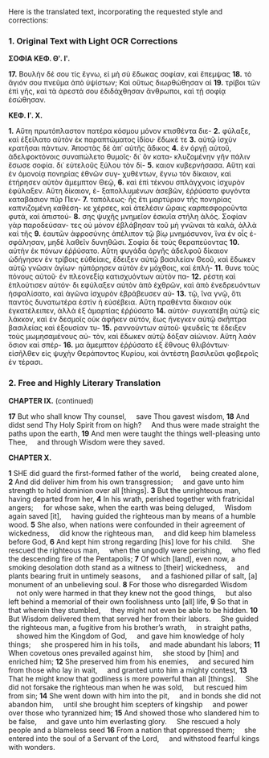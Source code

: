 Here is the translated text, incorporating the requested style and corrections:

### 1. Original Text with Light OCR Corrections

**ΣΟΦΙΑ ΚΕΦ. Θʹ. Ιʹ.**

**17.** Βουλὴν δέ σου τίς ἔγνω, εἰ μὴ σὺ ἔδωκας σοφίαν, καὶ ἔπεμψας
**18.** τὸ ἅγιόν σου πνεῦμα ἀπὸ ὑψίστων; Καὶ οὕτως διωρθώθησαν αἱ
**19.** τρίβοι τῶν ἐπὶ γῆς, καὶ τὰ ἀρεστά σου ἐδιδάχθησαν ἄνθρωποι,
καὶ τῇ σοφίᾳ ἐσώθησαν.

**ΚΕΦ. Ιʹ. Χ.**

**1.** Αὕτη πρωτόπλαστον πατέρα κόσμου μόνον κτισθέντα διε-
**2.** φύλαξε, καὶ ἐξείλατο αὐτὸν ἐκ παραπτώματος ἰδίου· ἔδωκέ τε
**3.** αὐτῷ ἰσχὺν κρατῆσαι πάντων. Ἀποστὰς δὲ ἀπ᾽ αὐτῆς ἄδικος
**4.** ἐν ὀργῇ αὐτοῦ, ἀδελφοκτόνοις συναπώλετο θυμοῖς· δι᾽ ὃν κατα-
κλυζομένην γῆν πάλιν ἔσωσε σοφία. δι᾽ εὐτελοῦς ξύλου τὸν δί-
**5.** καιον κυβερνήσασα. Αὕτη καὶ ἐν ὁμονοίᾳ πονηρίας ἐθνῶν συγ-
χυθέντων, ἔγνω τὸν δίκαιον, καὶ ἐτήρησεν αὐτὸν ἄμεμπτον Θεῷ,
**6.** καὶ ἐπὶ τέκνου σπλάγχνοις ἰσχυρὸν ἐφύλαξεν. Αὕτη δίκαιον, ἐ-
ξαπολλυμένων ἀσεβῶν, ἐῤῥύσατο φυγόντα καταβάσιον πῦρ Πεν-
**7.** ταπόλεως· ἧς ἔτι μαρτύριον τῆς πονηρίας καπνιζομένη καθέση-
κε χέρσες, καὶ ἀτελέσιν ὥραις καρπεσφοροῦντα φυτά, καὶ ἀπιστού-
**8.** σης ψυχῆς μνημεῖον ἐσκυῖα στήλη ἁλός. Σοφίαν γὰρ παροδεύσαν-
τες οὐ μόνον ἐβλάβησαν τοῦ μὴ γνῶναι τὰ καλά, ἀλλὰ καὶ τῆς
**9.** ἑαυτῶν ἀφροσύνης ἀπέλιπον τῷ βίῳ μνημόσυνον, ἵνα ἐν οἷς ἐ-
σφάλησαν, μηδὲ λαθεῖν δυνηθῶσι. Σοφία δὲ τοὺς θεραπεύοντας
**10.** αὐτὴν ἐκ πόνων ἐῤῥύσατο. Αὕτη φυγάδα ὀργῆς ἀδελφοῦ δίκαιον
ὡδήγησεν ἐν τρίβοις εὐθείαις, ἔδειξεν αὐτῷ βασιλείαν Θεοῦ, καὶ
ἔδωκεν αὐτῷ γνῶσιν ἁγίων· ηὐπόρησεν αὐτὸν ἐν μόχθοις, καὶ ἐπλή-
**11.** θυνε τοὺς πόνους αὐτοῦ· ἐν πλεονεξίᾳ κατισχυόντων αὐτὸν πα-
**12.** ρέστη καὶ ἐπλούτισεν αὐτόν· δι εφύλαξεν αὐτὸν ἀπὸ ἐχθρῶν, καὶ
ἀπὸ ἐνεδρευόντων ἠσφαλίσατο, καὶ ἀγῶνα ἰσχυρὸν ἐβράβευσεν αὐ-
**13.** τῷ, ἵνα γνῷ, ὅτι παντὸς δυνατωτέρα ἐστὶν ἡ εὐσέβεια. Αὕτη
πραθέντα δίκαιον οὐκ ἐγκατέλειπεν, ἀλλὰ ἐξ ἁμαρτίας ἐῤῥύσατο
**14.** αὐτόν· συγκατέβη αὐτῷ εἰς λάκκον, καὶ ἐν δεσμοῖς οὐκ ἀφῆκεν
αὐτόν, ἕως ἤνεγκεν αὐτῷ σκῆπτρα βασιλείας καὶ ἐξουσίαν τυ-
**15.** ραννούντων αὐτοῦ· ψευδεῖς τε ἔδειξεν τοὺς μωμησαμένους αὐ-
τὸν, καὶ ἔδωκεν αὐτῷ δόξαν αἰώνιον. Αὕτη λαὸν ὅσιον καὶ σπέρ-
**16.** μα ἄμεμπτον ἐῤῥύσατο ἐξ ἔθνους θλιβόντων· εἰσῆλθεν εἰς ψυχὴν
Θεράποντος Κυρίου, καὶ ἀντέστη βασιλεῦσι φοβεροῖς ἐν τέρασι.

### 2. Free and Highly Literary Translation

**CHAPTER IX.** (continued)

**17** But who shall know Thy counsel,
&nbsp;&nbsp;&nbsp;&nbsp;save Thou gavest wisdom,
**18** And didst send Thy Holy Spirit from on high?
&nbsp;&nbsp;&nbsp;&nbsp;And thus were made straight the paths upon the earth,
**19** And men were taught the things well-pleasing unto Thee,
&nbsp;&nbsp;&nbsp;&nbsp;and through Wisdom were they saved.

**CHAPTER X.**

**1** SHE did guard the first-formed father of the world,
&nbsp;&nbsp;&nbsp;&nbsp;being created alone,
**2** And did deliver him from his own transgression;
&nbsp;&nbsp;&nbsp;&nbsp;and gave unto him strength to hold dominion over all [things].
**3** But the unrighteous man, having departed from her,
**4** In his wrath, perished together with fratricidal angers;
&nbsp;&nbsp;&nbsp;&nbsp;for whose sake, when the earth was being deluged,
&nbsp;&nbsp;&nbsp;&nbsp;Wisdom again saved [it],
&nbsp;&nbsp;&nbsp;&nbsp;having guided the righteous man by means of a humble wood.
**5** She also, when nations were confounded in their agreement of wickedness,
&nbsp;&nbsp;&nbsp;&nbsp;did know the righteous man,
&nbsp;&nbsp;&nbsp;&nbsp;and did keep him blameless before God,
**6** And kept him strong regarding [his] love for his child.
&nbsp;&nbsp;&nbsp;&nbsp;She rescued the righteous man,
&nbsp;&nbsp;&nbsp;&nbsp;when the ungodly were perishing,
&nbsp;&nbsp;&nbsp;&nbsp;who fled the descending fire of the Pentapolis;
**7** Of which [land], even now, a smoking desolation doth stand as a witness to [their] wickedness,
&nbsp;&nbsp;&nbsp;&nbsp;and plants bearing fruit in untimely seasons,
&nbsp;&nbsp;&nbsp;&nbsp;and a fashioned pillar of salt, [a] monument of an unbelieving soul.
**8** For those who disregarded Wisdom
&nbsp;&nbsp;&nbsp;&nbsp;not only were harmed in that they knew not the good things,
&nbsp;&nbsp;&nbsp;&nbsp;but also left behind a memorial of their own foolishness unto [all] life,
**9** So that in that wherein they stumbled,
&nbsp;&nbsp;&nbsp;&nbsp;they might not even be able to be hidden.
**10** But Wisdom delivered them that served her from their labors.
&nbsp;&nbsp;&nbsp;&nbsp;She guided the righteous man, a fugitive from his brother’s wrath,
&nbsp;&nbsp;&nbsp;&nbsp;in straight paths,
&nbsp;&nbsp;&nbsp;&nbsp;showed him the Kingdom of God,
&nbsp;&nbsp;&nbsp;&nbsp;and gave him knowledge of holy things;
&nbsp;&nbsp;&nbsp;&nbsp;she prospered him in his toils,
&nbsp;&nbsp;&nbsp;&nbsp;and made abundant his labors;
**11** When covetous ones prevailed against him,
&nbsp;&nbsp;&nbsp;&nbsp;she stood by [him] and enriched him;
**12** She preserved him from his enemies,
&nbsp;&nbsp;&nbsp;&nbsp;and secured him from those who lay in wait,
&nbsp;&nbsp;&nbsp;&nbsp;and granted unto him a mighty contest,
**13** That he might know that godliness is more powerful than all [things].
&nbsp;&nbsp;&nbsp;&nbsp;She did not forsake the righteous man when he was sold,
&nbsp;&nbsp;&nbsp;&nbsp;but rescued him from sin;
**14** She went down with him into the pit,
&nbsp;&nbsp;&nbsp;&nbsp;and in bonds she did not abandon him,
&nbsp;&nbsp;&nbsp;&nbsp;until she brought him scepters of kingship
&nbsp;&nbsp;&nbsp;&nbsp;and power over those who tyrannized him;
**15** And showed those who slandered him to be false,
&nbsp;&nbsp;&nbsp;&nbsp;and gave unto him everlasting glory.
&nbsp;&nbsp;&nbsp;&nbsp;She rescued a holy people and a blameless seed
**16** From a nation that oppressed them;
&nbsp;&nbsp;&nbsp;&nbsp;she entered into the soul of a Servant of the Lord,
&nbsp;&nbsp;&nbsp;&nbsp;and withstood fearful kings with wonders.